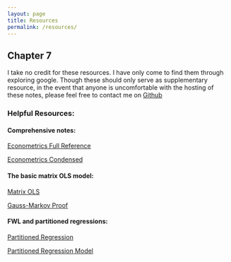 ```yaml
---
layout: page
title: Resources
permalink: /resources/
---
```





## Chapter 7 

I take no credit for these resources. I have only come to find them through exploring google. Though these should only serve as supplementary resource, in the event that anyone is uncomfortable with the hosting of these notes, please feel free to contact me on [Github](https://github.com/MatthewRGonzalez)

### Helpful Resources:

#### Comprehensive notes:

[Econometrics Full Reference](https://matthewrgonzalez.github.io/Econometric/Files/REFERENCES/Econometrics2005.pdf)

[Econometrics Condensed](https://matthewrgonzalez.github.io/Econometric/Files/REFERENCES/Econometrics%20Condensed.pdf)


#### The basic matrix OLS model:
[Matrix OLS](https://matthewrgonzalez.github.io/Econometric/Files/REFERENCES/MATRIX%20OLS%20(CHAP%207).pdf)

[Gauss-Markov Proof](https://matthewrgonzalez.github.io/Econometric/Files/REFERENCES/GAUSS-MARKOV%20PROOF.pdf)


#### FWL and partitioned regressions:

[Partitioned Regression](https://matthewrgonzalez.github.io/Econometric/Files/REFERENCES/Partitioned%20Regression.pdf)


[Partitioned Regression Model](https://matthewrgonzalez.github.io/Econometric/Files/REFERENCES/PARTIMOD.pdf)






